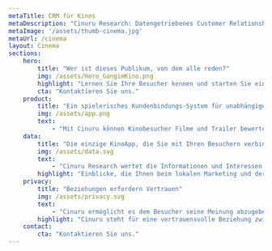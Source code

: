 ```yaml
---
metaTitle: CRM für Kinos
metaDescription: "Cinuru Research: Datengetriebenes Customer Relationship Management für Kinos. Lernen Sie Ihre Besucher kennen und starten Sie eine Beziehung."
metaImage: '/assets/thumb-cinema.jpg'
metaUrl: /cinema
layout: Cinema
sections:
    hero:
        title: "Wer ist dieses Publikum, von dem alle reden?"
        img: /assets/Hero_GangimKino.png
        highlight: "Lernen Sie Ihre Besucher kennen und starten Sie eine Beziehung."
        cta: "Kontaktieren Sie uns."
    product:
        title: "Ein spielerisches Kundenbindungs-System für unabhängige Kinos"
        img: /assets/app.png
        text:
            - "Mit Cinuru können Kinobesucher Filme und Trailer bewerten, Punkte sammeln und gegen attraktive Prämien einlösen. So entsteht ein direkter Kanal zu jedem einzelnen Besucher. Erinnern Sie ihn, wenn ein passender Film startet und laden Sie ihn zu besonderen Angeboten und Events ins Kino ein."
    data:
        title: "Die einzige KinoApp, die Sie mit Ihren Besuchern verbindet."
        img: /assets/data.svg
        text:
            - "Cinuru Research wertet die Informationen und Interessen ihrer Besucher aus und stellt Ihnen regelmäßig auf Ihr Kino angepasste Reports zur Verfügung. "
        highlight: "Einblicke, die Ihnen beim lokalen Marketing und der Programmierung helfen werden."
    privacy:
        title: "Beziehungen erfordern Vertrauen"
        img: /assets/privacy.svg
        text:
            - "Cinuru ermöglicht es dem Besucher seine Meinung abzugeben und mit seinem Kino in Kontakt zu treten. Oberste Prämisse bei der Auswertung der Informationen ist die Zustimmung der einzelnen Nutzer sowie eine Offenheit beim Umgang mit den Daten."
        highlight: "Cinuru steht für eine vertrauensvolle Beziehung zwischen Kino und Besucher."
    contact:
        cta: "Kontaktieren Sie uns."
---
```

